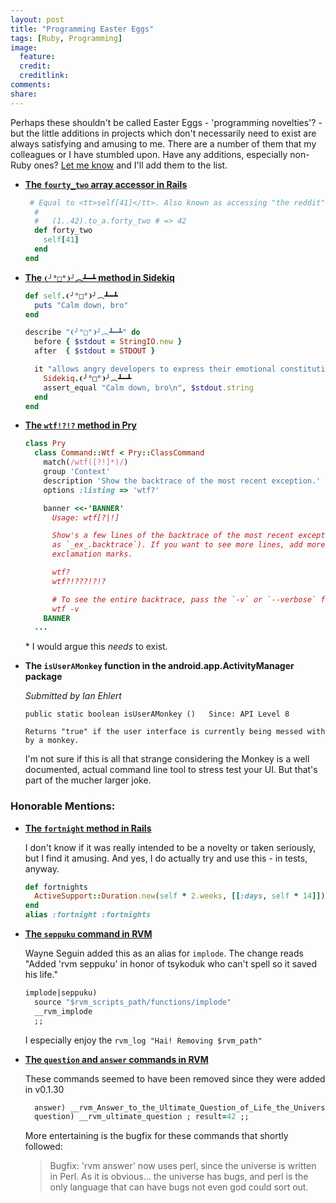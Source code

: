 ```yaml
---
layout: post
title: "Programming Easter Eggs"
tags: [Ruby, Programming]
image:
  feature:
  credit: 
  creditlink: 
comments: 
share: 
---
```


Perhaps these shouldn't be called Easter Eggs - 'programming novelties'? - but the little additions
in projects which don't necessarily need to exist are always satisfying and amusing to me. 
There are a number of them that my colleagues or I have stumbled upon. Have any additions,
especially non-Ruby ones? [Let me know][2] and I'll add them to the list. 

* **[The `fourty_two` array accessor in Rails][3]**

  ~~~ruby
   # Equal to <tt>self[41]</tt>. Also known as accessing "the reddit".
    #
    #   (1..42).to_a.forty_two # => 42
    def forty_two
      self[41]
    end
  end
  ~~~
* **[The `❨╯°□°❩╯︵┻━┻` method in Sidekiq][4]**

  ~~~ruby
  def self.❨╯°□°❩╯︵┻━┻
    puts "Calm down, bro"
  end

  describe "❨╯°□°❩╯︵┻━┻" do
    before { $stdout = StringIO.new }
    after  { $stdout = STDOUT }

    it "allows angry developers to express their emotional constitution and remedies it" do
      Sidekiq.❨╯°□°❩╯︵┻━┻
      assert_equal "Calm down, bro\n", $stdout.string
    end
  end
  ~~~
* **[The `wtf!?!?` method in Pry][5]**

  ~~~ruby
  class Pry
    class Command::Wtf < Pry::ClassCommand
      match(/wtf([?!]*)/)
      group 'Context'
      description 'Show the backtrace of the most recent exception.'
      options :listing => 'wtf?'

      banner <<-'BANNER'
        Usage: wtf[?|!]

        Show's a few lines of the backtrace of the most recent exception (also available
        as `_ex_.backtrace`). If you want to see more lines, add more question marks or
        exclamation marks.

        wtf?
        wtf?!???!?!?

        # To see the entire backtrace, pass the `-v` or `--verbose` flag.
        wtf -v
      BANNER
    ...
  ~~~

  \* I would argue this _needs_ to exist.

* **The `isUserAMonkey` function in the android.app.ActivityManager package**
  
  _Submitted by Ian Ehlert_

  ~~~plaintext
  public static boolean isUserAMonkey ()   Since: API Level 8

  Returns "true" if the user interface is currently being messed with by a monkey.
  ~~~

  I'm not sure if this is all that strange considering the Monkey is a well documented, actual
  command line tool to stress test your UI. But that's part of the mucher larger joke.

### Honorable Mentions:

* **[The `fortnight` method in Rails][6]**

  I don't know if it was really intended to be a novelty or taken seriously, but I find it amusing.
  And yes, I do actually try and use this - in tests, anyway.

  ~~~ruby
  def fortnights
    ActiveSupport::Duration.new(self * 2.weeks, [[:days, self * 14]])
  end
  alias :fortnight :fortnights
  ~~~
* **[The `seppuku` command in RVM][7]**

  Wayne Seguin added this as an alias for `implode`. The change reads "Added 'rvm seppuku' in honor
  of tsykoduk who can't spell so it saved his life."

  ~~~ruby
  implode|seppuku)
    source "$rvm_scripts_path/functions/implode"
    __rvm_implode
    ;;
  ~~~

  I especially enjoy the `rvm_log "Hai! Removing $rvm_path"`

* **[The `question` and `answer` commands in RVM][8]**

  These commands seemed to have been removed since they were added in v0.1.30

  ~~~ruby
    answer) __rvm_Answer_to_the_Ultimate_Question_of_Life_the_Universe_and_Everything ; result=42 ;;
    question) __rvm_ultimate_question ; result=42 ;;
  ~~~

  More entertaining is the bugfix for these commands that shortly followed:

    > Bugfix: 'rvm answer' now uses perl, since the universe is written in Perl. As it is obvious... the universe has bugs, and perl is the only language that can have bugs not even god could sort out.

[1]: http://www.i-programmer.info/history/computer-languages/2340-coded-easter-eggs.html
[2]: http://www.twitter.com/chrisarcand
[3]: https://github.com/rails/rails/blob/master/activesupport/lib/active_support/core_ext/array/access.rb#L57
[4]: https://github.com/mperham/sidekiq/blob/master/lib/sidekiq.rb#L31
[5]: https://github.com/pry/pry/blob/master/lib/pry/commands/wtf.rb
[6]: https://github.com/rails/rails/blob/master/activesupport/lib/active_support/core_ext/numeric/time.rb#L59
[7]: https://github.com/wayneeseguin/rvm/blob/master/scripts/cli#L873
[8]: https://github.com/wayneeseguin/rvm/blob/0.1.30/scripts/cli#L417
